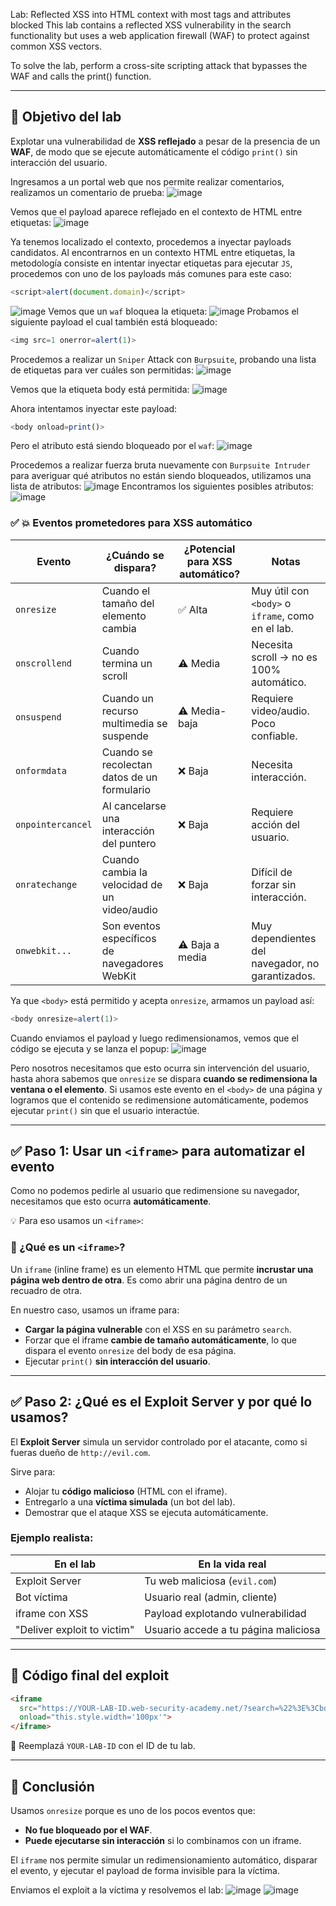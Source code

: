 Lab: Reflected XSS into HTML context with most tags and attributes blocked
This lab contains a reflected XSS vulnerability in the search functionality but uses a web application firewall (WAF) to protect against common XSS vectors.

To solve the lab, perform a cross-site scripting attack that bypasses the WAF and calls the print() function.  

---

## 🎯 Objetivo del lab
Explotar una vulnerabilidad de **XSS reflejado** a pesar de la presencia de un **WAF**, de modo que se ejecute automáticamente el código `print()` sin interacción del usuario.

Ingresamos a un portal web que nos permite realizar comentarios, realizamos un comentario de prueba:
![image](https://github.com/user-attachments/assets/ac147410-c0de-47ff-ac45-023ef6241204)

Vemos que el payload aparece reflejado en el contexto de HTML entre etiquetas:
![image](https://github.com/user-attachments/assets/eb548011-573b-4a26-b110-5d813ccaf73d)

Ya tenemos localizado el contexto, procedemos a inyectar payloads candidatos.
Al encontrarnos en un contexto HTML entre etiquetas, la metodología consiste en intentar inyectar etiquetas para ejecutar `JS`, procedemos con uno de los payloads más comunes para este caso:
```javascript
<script>alert(document.domain)</script>
```
![image](https://github.com/user-attachments/assets/f8dd0edd-8892-4387-979c-3c7badbd0759)
Vemos que un `waf` bloquea la etiqueta:
![image](https://github.com/user-attachments/assets/42b8ecc7-71ae-4d15-bf1d-1c78f0ab5ffe)
Probamos el siguiente payload el cual también está bloqueado:
```javascript
<img src=1 onerror=alert(1)>
```

Procedemos a realizar un `Sniper` Attack con `Burpsuite`, probando una lista de etiquetas para ver cuáles son permitidas:
![image](https://github.com/user-attachments/assets/9357528c-1987-4d5e-aec5-fda2b8ef44bf)

Vemos que la etiqueta body está permitida:
![image](https://github.com/user-attachments/assets/cd27ac53-2103-4ad0-a3cc-4e1daea2189d)

Ahora intentamos inyectar este payload:
```javascript
<body onload=print()>
```
Pero el atributo está siendo bloqueado por el `waf`:
![image](https://github.com/user-attachments/assets/6e4fbda8-c484-45b2-8b53-5c90868d0ba5)

Procedemos a realizar fuerza bruta nuevamente con `Burpsuite Intruder` para averiguar qué atributos no están siendo bloqueados, utilizamos una lista de atributos:
![image](https://github.com/user-attachments/assets/cbdca5c1-a396-4800-8383-e9625410a7d5)
Encontramos los siguientes posibles atributos:
![image](https://github.com/user-attachments/assets/3f9e4fbd-7c11-48a8-98a8-c2e672ac1d66)

### ✅ 💥 Eventos prometedores para XSS automático

| Evento            | ¿Cuándo se dispara?                              | ¿Potencial para XSS automático? | Notas |
|------------------|--------------------------------------------------|------------------------------|-------|
| `onresize`       | Cuando el tamaño del elemento cambia             | ✅ Alta                      | Muy útil con `<body>` o `iframe`, como en el lab. |
| `onscrollend`    | Cuando termina un scroll                         | ⚠️ Media                    | Necesita scroll → no es 100% automático. |
| `onsuspend`      | Cuando un recurso multimedia se suspende         | ⚠️ Media-baja               | Requiere video/audio. Poco confiable. |
| `onformdata`     | Cuando se recolectan datos de un formulario      | ❌ Baja                     | Necesita interacción. |
| `onpointercancel`| Al cancelarse una interacción del puntero        | ❌ Baja                     | Requiere acción del usuario. |
| `onratechange`   | Cuando cambia la velocidad de un video/audio     | ❌ Baja                     | Difícil de forzar sin interacción. |
| `onwebkit...`    | Son eventos específicos de navegadores WebKit    | ⚠️ Baja a media             | Muy dependientes del navegador, no garantizados. |

Ya que `<body>` está permitido y acepta `onresize`, armamos un payload así:
```javascript
<body onresize=alert(1)>
```
Cuando enviamos el payload y luego redimensionamos, vemos que el código se ejecuta y se lanza el popup:
![image](https://github.com/user-attachments/assets/1220d807-2f5d-4088-95db-0085cb1356b1)

Pero nosotros necesitamos que esto ocurra sin intervención del usuario, hasta ahora sabemos que `onresize` se dispara **cuando se redimensiona la ventana o el elemento**. Si usamos este evento en el `<body>` de una página y logramos que el contenido se redimensione automáticamente, podemos ejecutar `print()` sin que el usuario interactúe.

---

## ✅ Paso 1: Usar un `<iframe>` para automatizar el evento

Como no podemos pedirle al usuario que redimensione su navegador, necesitamos que esto ocurra **automáticamente**.

💡 Para eso usamos un `<iframe>`:

### 🧱 ¿Qué es un `<iframe>`?

Un `iframe` (inline frame) es un elemento HTML que permite **incrustar una página web dentro de otra**. Es como abrir una página dentro de un recuadro de otra.

En nuestro caso, usamos un iframe para:

- **Cargar la página vulnerable** con el XSS en su parámetro `search`.
- Forzar que el iframe **cambie de tamaño automáticamente**, lo que dispara el evento `onresize` del body de esa página.
- Ejecutar `print()` **sin interacción del usuario**.

---

## ✅ Paso 2: ¿Qué es el Exploit Server y por qué lo usamos?

El **Exploit Server** simula un servidor controlado por el atacante, como si fueras dueño de `http://evil.com`.

Sirve para:

- Alojar tu **código malicioso** (HTML con el iframe).
- Entregarlo a una **víctima simulada** (un bot del lab).
- Demostrar que el ataque XSS se ejecuta automáticamente.

### Ejemplo realista:

| En el lab                        | En la vida real                     |
|----------------------------------|--------------------------------------|
| Exploit Server                   | Tu web maliciosa (`evil.com`)       |
| Bot víctima                      | Usuario real (admin, cliente)       |
| iframe con XSS                   | Payload explotando vulnerabilidad   |
| "Deliver exploit to victim"      | Usuario accede a tu página maliciosa|

---

## 🧩 Código final del exploit

```html
<iframe 
  src="https://YOUR-LAB-ID.web-security-academy.net/?search=%22%3E%3Cbody%20onresize=print()%3E" 
  onload="this.style.width='100px'">
</iframe>
```

📌 Reemplazá `YOUR-LAB-ID` con el ID de tu lab.

---

## 🏁 Conclusión

Usamos `onresize` porque es uno de los pocos eventos que:

- **No fue bloqueado por el WAF**.
- **Puede ejecutarse sin interacción** si lo combinamos con un iframe.

El `iframe` nos permite simular un redimensionamiento automático, disparar el evento, y ejecutar el payload de forma invisible para la víctima.

Enviamos el exploit a la víctima y resolvemos el lab:
![image](https://github.com/user-attachments/assets/806a5271-b54d-46b4-8386-2ce80ed55bc7)
![image](https://github.com/user-attachments/assets/a0522a9d-f733-43ef-bb43-a3a7b1df2f95)













